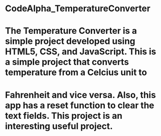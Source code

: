 # CodeAlpha_TemperatureConverter
# The Temperature Converter is a simple project developed using HTML5, CSS, and JavaScript. This is a simple project that converts temperature from a Celcius unit to
# Fahrenheit and vice versa. Also, this app has a reset function to clear the text fields. This project is an interesting useful project.
